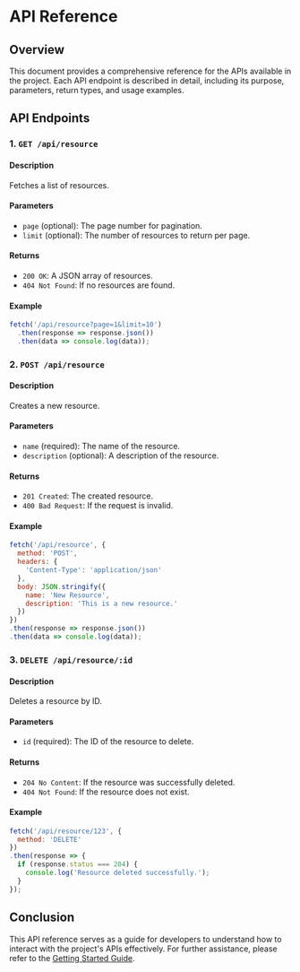 # API Reference

## Overview

This document provides a comprehensive reference for the APIs available in the project. Each API endpoint is described in detail, including its purpose, parameters, return types, and usage examples.

## API Endpoints

### 1. `GET /api/resource`

#### Description
Fetches a list of resources.

#### Parameters
- `page` (optional): The page number for pagination.
- `limit` (optional): The number of resources to return per page.

#### Returns
- `200 OK`: A JSON array of resources.
- `404 Not Found`: If no resources are found.

#### Example
```javascript
fetch('/api/resource?page=1&limit=10')
  .then(response => response.json())
  .then(data => console.log(data));
```

### 2. `POST /api/resource`

#### Description
Creates a new resource.

#### Parameters
- `name` (required): The name of the resource.
- `description` (optional): A description of the resource.

#### Returns
- `201 Created`: The created resource.
- `400 Bad Request`: If the request is invalid.

#### Example
```javascript
fetch('/api/resource', {
  method: 'POST',
  headers: {
    'Content-Type': 'application/json'
  },
  body: JSON.stringify({
    name: 'New Resource',
    description: 'This is a new resource.'
  })
})
.then(response => response.json())
.then(data => console.log(data));
```

### 3. `DELETE /api/resource/:id`

#### Description
Deletes a resource by ID.

#### Parameters
- `id` (required): The ID of the resource to delete.

#### Returns
- `204 No Content`: If the resource was successfully deleted.
- `404 Not Found`: If the resource does not exist.

#### Example
```javascript
fetch('/api/resource/123', {
  method: 'DELETE'
})
.then(response => {
  if (response.status === 204) {
    console.log('Resource deleted successfully.');
  }
});
```

## Conclusion

This API reference serves as a guide for developers to understand how to interact with the project's APIs effectively. For further assistance, please refer to the [Getting Started Guide](../guide/getting-started.md).